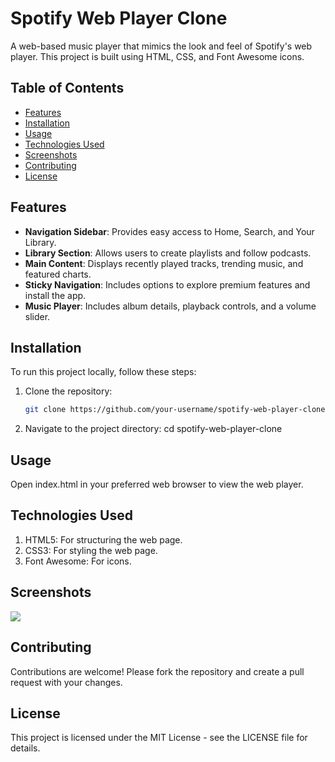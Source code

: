 # Spotify Web Player Clone

A web-based music player that mimics the look and feel of Spotify's web player. This project is built using HTML, CSS, and Font Awesome icons.

## Table of Contents

- [Features](#features)
- [Installation](#installation)
- [Usage](#usage)
- [Technologies Used](#technologies-used)
- [Screenshots](#screenshots)
- [Contributing](#contributing)
- [License](#license)

## Features

- **Navigation Sidebar**: Provides easy access to Home, Search, and Your Library.
- **Library Section**: Allows users to create playlists and follow podcasts.
- **Main Content**: Displays recently played tracks, trending music, and featured charts.
- **Sticky Navigation**: Includes options to explore premium features and install the app.
- **Music Player**: Includes album details, playback controls, and a volume slider.

## Installation

To run this project locally, follow these steps:

1. Clone the repository:
   ```bash
   git clone https://github.com/your-username/spotify-web-player-clone.git
2. Navigate to the project directory:
   cd spotify-web-player-clone
## Usage
Open index.html in your preferred web browser to view the web player.


## Technologies Used
1. HTML5: For structuring the web page.
2. CSS3: For styling the web page.
3. Font Awesome: For icons.

## Screenshots
![](screenshot/screenshot.png)

## Contributing
Contributions are welcome! Please fork the repository and create a pull request with your changes.

## License
This project is licensed under the MIT License - see the LICENSE file for details.
